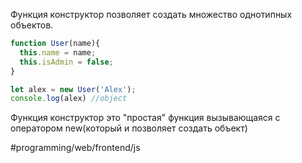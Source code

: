 Функция конструктор позволяет создать множество однотипных объектов.
```js
function User(name){
  this.name = name;
  this.isAdmin = false;
}

let alex = new User('Alex');
console.log(alex) //object
```

Функция конструктор это "простая" функция вызывающаяся с оператором new(который и позволяет создать объект)

#programming/web/frontend/js